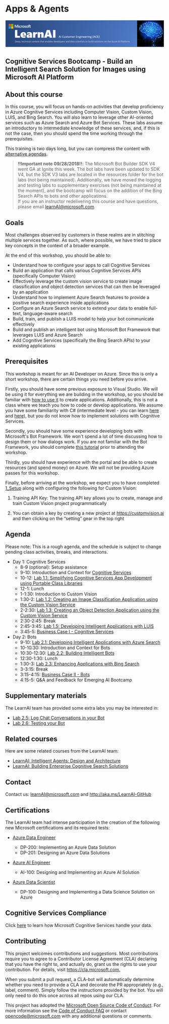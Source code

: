 # Apps & Agents

![Header](./assets/header.png)

## Cognitive Services Bootcamp - Build an Intelligent Search Solution for Images using Microsoft AI Platform

## About this course

In this course, you will focus on hands-on activities that develop proficiency in Azure Cognitive Services including Computer Vision, Custom Vision, LUIS, and Bing Search. 
You will also learn to leverage other AI-oriented services such as Azure Search and Azure Bot Services. 
These labs assume an introductory to intermediate knowledge of these services, and, if this is not the case, then you should spend the time working through the prerequisites.

This training is two days long, but you can compress the content with [alternative agendas](./alternative-agendas/one-day-deltas.md).

> **!!Important note 09/28/2018!!**: The Microsoft Bot Builder SDK V4 went GA at Ignite this week. The bot labs have been updated to SDK V4, but the SDK V3 labs are located in the resources folder for the bot labs (not being maintained). Additionally, we have moved the logging and testing labs to supplementary exercises (not being maintained at the moment), and the bootcamp will focus on the addition of the Bing Search APIs to bots and other applications.  
> If you are an instructor redelivering this course and have questions, please email learnAI@microsoft.com.  

## Goals

Most challenges observed by customers in these realms are in stitching multiple services together. As such, where possible, we have tried to place key concepts in the context of a broader example.

At the end of this workshop, you should be able to:

- Understand how to configure your apps to call Cognitive Services
- Build an application that calls various Cognitive Services APIs (specifically Computer Vision)
- Effectively leverage the custom vision service to create image classification  and object detection services that can then be leveraged by an application
- Understand how to implement Azure Search features to provide a positive search experience inside applications
- Configure an Azure Search service to extend your data to enable full-text, language-aware search
- Build, train, and publish a LUIS model to help your bot communicate effectively
- Build and publish an intelligent bot using Microsoft Bot Framework that leverages LUIS and Azure Search
- Add Cognitive Services (specifically the Bing Search APIs) to your existing applications

## Prerequisites

This workshop is meant for an AI Developer on Azure. Since this is only a short workshop, there are certain things you need before you arrive.

Firstly, you should have some previous exposure to Visual Studio. We will be using it for everything we are building in the workshop, so you should be familiar with [how to use it](https://docs.microsoft.com/en-us/visualstudio/ide/visual-studio-ide) to create applications. Additionally, this is not a class where we teach you how to code or develop applications. We assume you have some familiarity with C# (intermediate level - you can learn [here](https://mva.microsoft.com/en-us/training-courses/c-fundamentals-for-absolute-beginners-16169?l=Lvld4EQIC_2706218949) and [here](https://docs.microsoft.com/en-us/dotnet/csharp/quick-starts/)), but you do not know how to implement solutions with Cognitive Services.

Secondly, you should have some experience developing bots with Microsoft's Bot Framework. We won't spend a lot of time discussing how to design them or how dialogs work. If you are not familiar with the Bot Framework, you should complete [this tutorial](https://docs.microsoft.com/en-us/azure/bot-service/dotnet/bot-builder-dotnet-sdk-quickstart?view=azure-bot-service-4.0) prior to attending the workshop.

Thirdly, you should have experience with the portal and be able to create resources (and spend money) on Azure. We will not be providing Azure passes for this workshop.

Finally, before arriving at the workshop, we expect you to have completed [1_Setup](./lab01.1-computer_vision/1_Setup.md) along with configuring the following for Custom Vision:

1. Training API Key: The training API key allows you to create, manage and train Custom Vision project programmatically

1. You can obtain a key by creating a new project at <https://customvision.ai> and then clicking on the “setting” gear in the top right

## Agenda

Please note: This is a rough agenda, and the schedule is subject to change pending class activities, breaks, and interactions.

- Day 1: Cognitive Services
  - 8-9 (optional): Setup assistance
  - 9-10: Introduction and Context for [Cognitive Services](http://www.azure.com/cognitive)
  - 10-12: [Lab 1.1: Simplifying Cognitive Services App Development using Portable Class Libraries](./lab01.1-computer_vision/0_README.md)
  - 12-1: Lunch
  - 1-1:30: Introduction to Custom Vision
  - 1:30-2: [Lab 1.2: Creating an Image Classification Application using the Custom Vision Service](./lab01.2_customvision01/0_README.md)
  - 2-2:30: [Lab 1.3: Creating an Object Detection Application using the Custom Vision Service](./lab01.3_customvision02/0_README.md)
  - 2:30-2:45: Break
  - 2:45-3:45: [Lab 1.5: Developing Intelligent Applications with LUIS](./lab01.5-luis/0_README.md)
  - 3:45-5: [Business Case I - Cognitive Services](./lab01.6-bootcamp_case_1/Case_Part1.md)
- Day 2: Bots
  - 9-10: [Lab 2.1: Developing Intelligent Applications with Azure Search](./lab02.1-azure_search/0_README.md)
  - 10-10:30: Introduction and Context for Bots
  - 10:30-12:30: [Lab 2.2: Building Intelligent Bots](./lab02.2-building_bots/0_README.md)
  - 12:30-1:30: Lunch
  - 1:30-3:  [Lab 2.3: Enhancing Applications with Bing Search](./lab02.3-bing_search/0_README.md)
  - 3-3:15: Break
  - 3:15-4:15: [Business Case II - Bots](./lab02.4-bootcamp_case_2/Case_Part2.md)
  - 4:15-5: Q&A and Feedback for Emerging AI Bootcamp

## Supplementary materials

The LearnAI team has provided some extra labs you may be interested in:

- [Lab 2.5: Log Chat Conversations in your Bot](./lab02.5-logging_chat_conversations/0_README.md)
- [Lab 2.6: Testing your Bot](./lab02.6-testing_bots/0_README.md)

## Related courses

Here are some related courses from the LearnAI team:

- [LearnAI: Intelligent Agents: Design and Architecture](https://aka.ms/daaia)
- [LearnAI: Building Enterprise Cognitive Search Solutions](https://aka.ms/kmb)  

## Contact

Contact us: learnAI@microsoft.com and <http://aka.ms/LearnAI-GitHub>

## Certifications

The LearnAI team had intense participation in the creation of the following new Microsoft certifications and its required tests:

+ [Azure Data Engineer​](https://www.microsoft.com/en-us/learning/azure-data-engineer.aspx)
  + DP-200: Implementing an Azure Data Solution
  + DP-201: Designing an Azure Data Solutions​

+ [Azure AI Engineer​](https://www.microsoft.com/en-us/learning/azure-ai-engineer.aspx)
  + AI-100: Designing and Implementing an Azure AI Solution

+ [Azure Data Scientist](https://www.microsoft.com/en-us/learning/azure-data-scientist.aspx)
  + DP-100: Designing and Implementing a Data Science Solution on Azure​

## Cognitive Services Compliance

Click [here](https://azure.microsoft.com/en-us/support/legal/cognitive-services-compliance-and-privacy/) to learn how Microsoft Cognitive Services handle your data.

## Contributing

This project welcomes contributions and suggestions.  Most contributions require you to agree to a
Contributor License Agreement (CLA) declaring that you have the right to, and actually do, grant us
the rights to use your contribution. For details, visit <https://cla.microsoft.com.>

When you submit a pull request, a CLA-bot will automatically determine whether you need to provide
a CLA and decorate the PR appropriately (e.g., label, comment). Simply follow the instructions
provided by the bot. You will only need to do this once across all repos using our CLA.

This project has adopted the [Microsoft Open Source Code of Conduct](https://opensource.microsoft.com/codeofconduct/).
For more information see the [Code of Conduct FAQ](https://opensource.microsoft.com/codeofconduct/faq/) or
contact [opencode@microsoft.com](mailto:opencode@microsoft.com) with any additional questions or comments.
